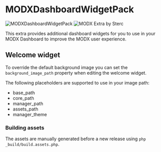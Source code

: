 # MODXDashboardWidgetPack #
![MODXDashboardWidgetPack](https://img.shields.io/badge/version-2.0.1-brightgreen.svg) ![MODX Extra by Sterc](https://img.shields.io/badge/extra%20by-sterc-ff69b4.svg)

This extra provides additional dashboard widgets for you to use in your MODX Dashboard to improve the MODX user experience.

## Welcome widget ##
To override the default background image you can set the `background_image_path` property when editing the welcome widget.

The following placeholders are supported to use in your image path:

* base_path
* core_path
* manager_path
* assets_path
* manager_theme

### Building assets ###
The assets are manually generated before a new release using `php _build/build.assets.php`.